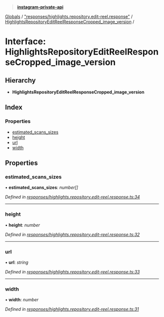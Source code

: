> **[instagram-private-api](../README.md)**

[Globals](../README.md) / ["responses/highlights.repository.edit-reel.response"](../modules/_responses_highlights_repository_edit_reel_response_.md) / [HighlightsRepositoryEditReelResponseCropped_image_version](_responses_highlights_repository_edit_reel_response_.highlightsrepositoryeditreelresponsecropped_image_version.md) /

# Interface: HighlightsRepositoryEditReelResponseCropped_image_version

## Hierarchy

* **HighlightsRepositoryEditReelResponseCropped_image_version**

## Index

### Properties

* [estimated_scans_sizes](_responses_highlights_repository_edit_reel_response_.highlightsrepositoryeditreelresponsecropped_image_version.md#estimated_scans_sizes)
* [height](_responses_highlights_repository_edit_reel_response_.highlightsrepositoryeditreelresponsecropped_image_version.md#height)
* [url](_responses_highlights_repository_edit_reel_response_.highlightsrepositoryeditreelresponsecropped_image_version.md#url)
* [width](_responses_highlights_repository_edit_reel_response_.highlightsrepositoryeditreelresponsecropped_image_version.md#width)

## Properties

###  estimated_scans_sizes

• **estimated_scans_sizes**: *number[]*

*Defined in [responses/highlights.repository.edit-reel.response.ts:34](https://github.com/dilame/instagram-private-api/blob/3e16058/src/responses/highlights.repository.edit-reel.response.ts#L34)*

___

###  height

• **height**: *number*

*Defined in [responses/highlights.repository.edit-reel.response.ts:32](https://github.com/dilame/instagram-private-api/blob/3e16058/src/responses/highlights.repository.edit-reel.response.ts#L32)*

___

###  url

• **url**: *string*

*Defined in [responses/highlights.repository.edit-reel.response.ts:33](https://github.com/dilame/instagram-private-api/blob/3e16058/src/responses/highlights.repository.edit-reel.response.ts#L33)*

___

###  width

• **width**: *number*

*Defined in [responses/highlights.repository.edit-reel.response.ts:31](https://github.com/dilame/instagram-private-api/blob/3e16058/src/responses/highlights.repository.edit-reel.response.ts#L31)*